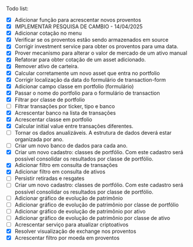 Todo list:
 - [x] Adicionar função para acrescentar novos proventos
 - [x] IMPLEMENTAR PESQUISA DE CAMBIO - 14/04/2025
 - [x] Adicionar cotação no menu
 - [x] Verificar se os proventos estão sendo armazenados em source
 - [x] Corrigir investment service para obter os proventos para uma data.
 - [x] Prover mecanismo para alterar o valor de mercado de um ativo manual
 - [x] Refatorar para obter cotação de um asset adicionado.
 - [x] Remover ativo de carteira.
 - [x] Calcular corretamente um novo asset que entra no portfolio
 - [x] Corrigir localização da data do formulário de transaction-form
 - [x] Adicionar campo classe em portfolio (formulário)
 - [x] Passar o nome do portfolio para o formulário de transaction
 - [x] Filtrar por classe de portfolio
 - [ ] Filtrar transações por ticker, tipo e banco
 - [x] Acrescentar banco na lista de transações
 - [x] Acrescentar classe em portfolio
 - [x] Calcular initial value entre transações diferentes.
 - [ ] Tornar os dados anualizáveis. A estrutura de dados deverá estar organizada por ano.
 - [ ] Criar um novo banco de dados para cada ano.
 - [x] Criar um novo cadastro: classes de portfólio. Com este cadastro será possível consolidar os resultados por classe de portfólio.
 - [x] Adicionar filtro em consulta de transações
 - [x] Adicionar filtro em consulta de ativos
 - [ ] Persistir retiradas e resgates
 - [ ] Criar um novo cadastro: classes de portfólio. Com este cadastro será possível consolidar os resultados por classe de portfólio.
 - [ ] Adicionar gráfico de evolução de patrimônio
 - [ ] Adicionar gráfico de evolução de patrimônio por classe de portfólio
 - [ ] Adicionar gráfico de evolução de patrimônio por ativo
 - [ ] Adicionar gráfico de evolução de patrimônio por classe de ativo
 - [ ] Acrescentar serviço para atualizar criptoativos
 - [x] Resolver visualização de exchange nos proventos
 - [x] Acrescentar filtro por moeda em proventos